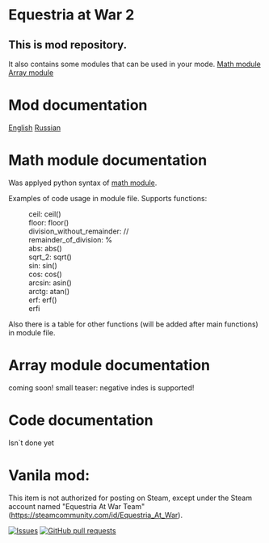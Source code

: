 # Equestria at War 2
<h2>This is mod repository.</h2>
It also contains some modules that can be used in your mode.
<a href="https://github.com/Pasha-2033/EaW-2/blob/master/common/mtth/math_operators.txt">Math module</a>
<a href="https://github.com/Pasha-2033/EaW-2/blob/master/common/scripted_effects/array_operators.txt">Array module</a>

# Mod documentation
[English](docs/English.md)
[Russian](docs/Russian.md)

# Math module documentation
Was applyed python syntax of <a href = "https://docs.python.org/3/library/math.html">math module</a>.
<p>Examples of code usage in module file.
Supports functions:
<dl>
    <dd>ceil: ceil()</dd>
    <dd>floor: floor()</dd>
    <dd>division_without_remainder: //</dd>
    <dd>remainder_of_division: %</dd>
    <dd>abs: abs()</dd>
    <dd>sqrt_2: sqrt()</dd>
    <dd>sin: sin()</dd>
    <dd>cos: cos()</dd>
    <dd>arcsin: asin()</dd>
    <dd>arctg: atan()</dd>
    <dd>erf: erf()</dd>
    <dd>erfi</dd>
</dl>
Also there is a table for other functions (will be added after main functions) in module file.

# Array module documentation
coming soon!
small teaser: negative indes is supported!

# Code documentation
Isn`t done yet

# Vanila mod:
This item is not authorized for posting on Steam, except under the Steam account named "Equestria At War Team" (https://steamcommunity.com/id/Equestria_At_War).

<a href="https://github.com/Pasha-2033/EaW-2/issues"><img alt="Issues" src="https://img.shields.io/github/issues/Pasha-2033/EaW-2?color=0088ff"/></a>
<a href="https://github.com/Pasha-2033/EaW-2/pulls"><img alt="GitHub pull requests" src="https://img.shields.io/github/issues-pr/Pasha-2033/EaW-2?color=0088ff"/></a>